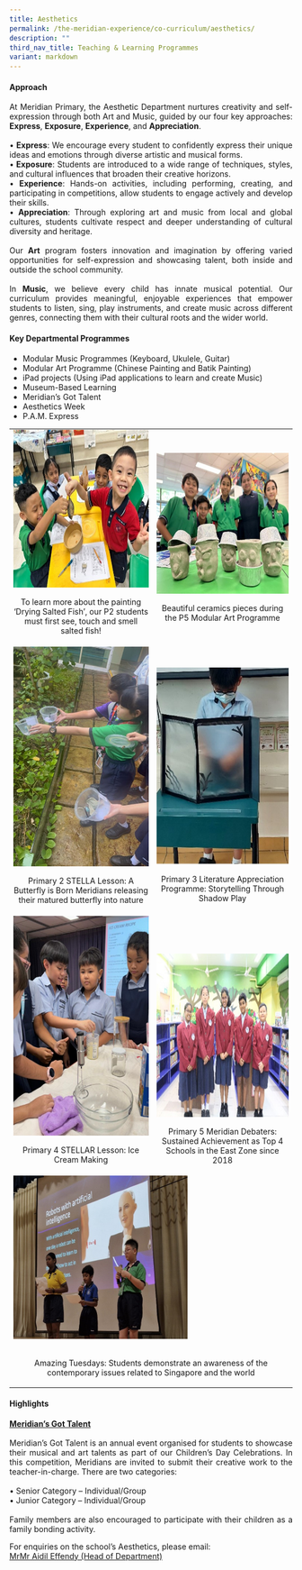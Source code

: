 ```yaml
---
title: Aesthetics
permalink: /the-meridian-experience/co-curriculum/aesthetics/
description: ""
third_nav_title: Teaching & Learning Programmes
variant: markdown
---
```

<h4>Approach</h4>

<p align="justify">At Meridian Primary, the Aesthetic Department nurtures creativity and self-expression through both Art and Music, guided by our four key approaches: <b>Express</b>, <b>Exposure</b>, <b>Experience</b>, and <b>Appreciation</b>.<br><br>
•	<b>Express</b>: We encourage every student to confidently express their unique ideas and emotions through diverse artistic and musical forms.<br>
•<b> Exposure</b>: Students are introduced to a wide range of techniques, styles, and cultural influences that broaden their creative horizons.<br>
•	<b>Experience</b>: Hands-on activities, including performing, creating, and participating in competitions, allow students to engage actively and develop their skills.<br>
•	<b>Appreciation</b>: Through exploring art and music from local and global cultures, students cultivate respect and deeper understanding of cultural diversity and heritage.<br><br>
Our <b>Art</b> program fosters innovation and imagination by offering varied opportunities for self-expression and showcasing talent, both inside and outside the school community.<br><br>
In <b>Music</b>, we believe every child has innate musical potential. Our curriculum provides meaningful, enjoyable experiences that empower students to listen, sing, play instruments, and create music across different genres, connecting them with their cultural roots and the wider world.
</p>

<h4>Key Departmental Programmes</h4>

<ul>
	<li>Modular Music Programmes (Keyboard, Ukulele, Guitar)</li>
	<li>Modular Art Programme (Chinese Painting and Batik Painting)</li>
	<li>iPad projects (Using iPad applications to learn and create Music)</li>
	<li>Museum-Based Learning</li>
	<li>Meridian’s Got Talent</li>
	<li>Aesthetics Week</li>
	<li>P.A.M. Express</li>
</ul>

<table style="minWidth: 50px">
<colgroup>
<col>
<col>
</colgroup>
<tbody>
<tr>
<td rowspan="1" colspan="1">
<div class="isomer-image-wrapper">
<img style="width:350px;height:280px;float:center" height="auto" width="100%" src="/images/The%20Meridian%20Experience/Aesthetics/2025A_1.jpg">
</div>
<p style="text-align:center; font-size:14px;">To learn more about the painting ‘Drying Salted Fish’, our P2 students must first see, touch and smell salted fish!</p>
</td>
<td rowspan="1" colspan="1">
<div class="isomer-image-wrapper"><br>
<img style="width:380px;height:250px;float:center" height="auto" width="100%" src="/images/The%20Meridian%20Experience/Aesthetics/2025A_2.jpg">
</div>

<p style="text-align:center; font-size:14px;">Beautiful ceramics pieces during the P5 Modular Art Programme</p>
</td>
</tr>
<tr>
<td rowspan="1" colspan="1">
<div class="isomer-image-wrapper">
<img style="width:310px;height:390px;float:center" height="auto" width="100%" alt="" src="/images/The Meridian Experience/English Dept/EL2025_1.jpg">
</div>
<p style="text-align:center; font-size:14px;">Primary 2 STELLA Lesson: A Butterfly is Born Meridians releasing their
matured butterfly into nature</p>
</td>
<td rowspan="1" colspan="1">
<div class="isomer-image-wrapper"><br><br>
<img style="width:310px;height:350px;float:center" height="auto" width="100%" src="/images/The%20Meridian%20Experience/English%20Dept/2024_EL4.jpg">
</div>
<p style="text-align:center; font-size:14px;">Primary 3 Literature Appreciation Programme: Storytelling Through Shadow
Play</p>
</td>
</tr>
<tr>
<td rowspan="1" colspan="1">
<div class="isomer-image-wrapper">
<img style="width:310px;height:390px;float:center" height="auto" width="100%" alt="" src="/images/The Meridian Experience/English Dept/EL2025_2.jpg">
</div>
<p style="text-align:center; font-size:14px;">Primary 4 STELLAR Lesson: Ice Cream Making</p>
</td>
<td rowspan="1" colspan="1">
<div class="isomer-image-wrapper">
<br><br><br><br>
<img style="width:310px;height:290px;float:center" height="auto" width="100%" src="/images/The%20Meridian%20Experience/English%20Dept/2024_EL6.jpg">
</div>
<p style="text-align:center; font-size:14px;">Primary 5 Meridian Debaters: Sustained Achievement as Top 4 Schools in
the East Zone since 2018</p>
</td>
</tr>
<tr>
<td rowspan="1" colspan="2">
<div class="isomer-image-wrapper">
<img style="width:310px;height:290px;float:center" height="auto" width="100%" alt="" src="/images/The Meridian Experience/English Dept/2024_EL5.jpg">
</div>
	<br>
<p style="text-align:center; font-size:14px;">Amazing Tuesdays: Students demonstrate an awareness of the contemporary
issues related to Singapore and the world</p>
</td>
</tr>
</tbody>
</table>

<h4>Highlights</h4>

<p align="justify">
<b><u>Meridian’s Got Talent</u></b><br><br>
Meridian’s Got Talent is an annual event organised for students to showcase their musical and art talents as part of our Children’s Day Celebrations. In this competition, Meridians are invited to submit their creative work to the teacher-in-charge. There are two categories:<br><br>
•	Senior Category – Individual/Group<br>
•	Junior Category – Individual/Group<br><br>
Family members are also encouraged to participate with their children as a family bonding activity. 
</p>

 For enquiries on the school’s Aesthetics, please email:<br>
<a href="mailto:aidil_effendy@moe.edu.sg">MrMr Aidil Effendy (Head of Department)</a>